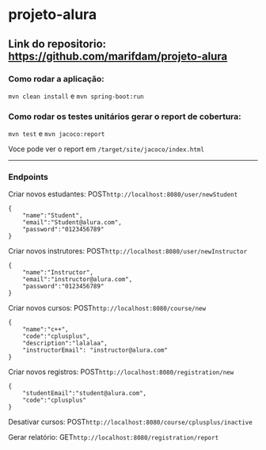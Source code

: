# projeto-alura
## Link do repositorio: https://github.com/marifdam/projeto-alura

### Como rodar a aplicação:
``mvn clean install`` e ``mvn spring-boot:run``

### Como rodar os testes unitários gerar o report de cobertura:
``mvn test`` e ``mvn jacoco:report``

Voce pode ver o report em ``/target/site/jacoco/index.html``
<hr>

### Endpoints
Criar novos estudantes: POST``http://localhost:8080/user/newStudent``
```
{
	"name":"Student",
	"email":"Student@alura.com",
	"password":"0123456789"
}
```

Criar novos instrutores: POST``http://localhost:8080/user/newInstructor``
```
{
	"name":"Instructor",
	"email":"instructor@alura.com",
	"password":"0123456789"
}
```
Criar novos cursos: POST``http://localhost:8080/course/new``
```
{
	"name":"c++",
	"code":"cplusplus",
	"description":"lalalaa",
	"instructorEmail": "instructor@alura.com"
}
```
Criar novos registros: POST``http://localhost:8080/registration/new``
```
{
	"studentEmail":"student@alura.com",
	"code":"cplusplus"
}
```
Desativar cursos: POST``http://localhost:8080/course/cplusplus/inactive``

Gerar relatório: GET``http://localhost:8080/registration/report``


